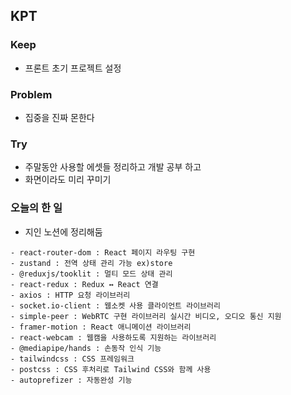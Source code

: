 ## KPT

### Keep

- 프론트 초기 프로젝트 설정 

### Problem

- 집중을 진짜 몬한다


### Try

- 주말동안 사용할 에셋들 정리하고 개발 공부 하고 
- 화면이라도 미리 꾸미기

### 오늘의 한 일
- 지인 노션에 정리해둠 
```
- react-router-dom : React 페이지 라우팅 구현
- zustand : 전역 상태 관리 가능 ex)store
- @reduxjs/tooklit : 멀티 모드 상태 관리
- react-redux : Redux ↔ React 연결
- axios : HTTP 요청 라이브러리
- socket.io-client : 웹소켓 사용 클라이언트 라이브러리
- simple-peer : WebRTC 구현 라이브러리 실시간 비디오, 오디오 통신 지원
- framer-motion : React 애니메이션 라이브러리
- react-webcam : 웹캠을 사용하도록 지원하는 라이브러리
- @mediapipe/hands : 손동작 인식 기능
- tailwindcss : CSS 프레임워크
- postcss : CSS 후처리로 Tailwind CSS와 함께 사용
- autoprefizer : 자동완성 기능
```





